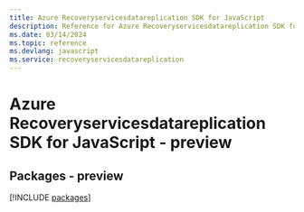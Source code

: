 ```yaml
---
title: Azure Recoveryservicesdatareplication SDK for JavaScript
description: Reference for Azure Recoveryservicesdatareplication SDK for JavaScript
ms.date: 03/14/2024
ms.topic: reference
ms.devlang: javascript
ms.service: recoveryservicesdatareplication
---
```

# Azure Recoveryservicesdatareplication SDK for JavaScript - preview
## Packages - preview
[!INCLUDE [packages](recoveryservicesdatareplication-index.md)]